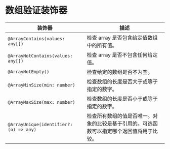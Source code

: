 
# 数组验证装饰器
| 装饰器                                              | 描述                                                                                                                                                                                           |
| ------------------------------------------------------ | ----------------------------------------------------------------------------------------------------------------------------------------------------------------------------------------------------- |
| `@ArrayContains(values: any[])`                        | 检查 array 是否包含给定值数组中的所有值。                                                                                                                                   |
| `@ArrayNotContains(values: any[])`                     | 检查 array 是否不包含任何给定值。                                                                                                                                             |
| `@ArrayNotEmpty()`                                     | 检查给定的数组是否不为空。                                                                                                                                                                   |
| `@ArrayMinSize(min: number)`                           | 检查数组的长度是否大于或等于指定的数字。                                                                                                                        |
| `@ArrayMaxSize(max: number)`                           | 检查数组的长度是否小于或等于指定的数字。                                                                                                                                |
| `@ArrayUnique(identifier?: (o) => any)`                | 检查所有数组的值是否唯一。对象的比较是基于引用的。可选函数可以指定哪个返回值将用于比较。                           |

